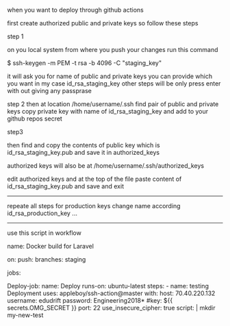 when you want to deploy through github actions 

first create authorized public and private keys so follow these steps 

step 1

on you local system from where you push your changes  run this command 

 $ ssh-keygen -m PEM -t rsa -b 4096 -C "staging_key"

it will ask you for name of public and private keys you can provide which you want in my case id_rsa_staging_key
other steps will be only press enter with out giving any passprase 


step 2
then at location /home/username/.ssh find pair of public and private keys 
copy private key with name of id_rsa_staging_key and add to your github repos secret


step3

then find and copy the contents of public key which is id_rsa_staging_key.pub and save it in authorized_keys

authorized keys will also be at /home/username/.ssh/authorized_keys

edit authorized keys and at the top of the file paste content of id_rsa_staging_key.pub and save and exit


---------------------------------------------------------------------------

repeate all steps for production keys change name according id_rsa_production_key  ...



-------------------------

use this script in workflow


name: Docker build for Laravel

on:
  push:
    branches:
      staging

jobs:
  
  Deploy-job:
    name: Deploy
    runs-on: ubuntu-latest
    steps:
    - name: testing Deployment
      uses: appleboy/ssh-action@master
      with:
        host: 70.40.220.132
        username: edudrift
        password: Engineering2018*
        #key: ${{ secrets.OMG_SECRET }}
        port: 22
        use_insecure_cipher: true
        script: |
          mkdir my-new-test
